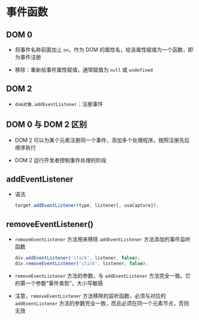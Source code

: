 # 事件函数

## DOM 0

  - 将事件名称前面加上 `on`，作为 DOM 的属性名，给该属性赋值为一个函数，即为事件注册

  - 移除：重新给事件属性赋值，通常赋值为 `null` 或 `undefined`

## DOM 2

  - `dom对象.addEventListener`：注册事件

## DOM 0 与 DOM 2 区别

  - DOM 2 可以为某个元素注册同一个事件，添加多个处理程序。按照注册先后顺序执行

  - DOM 2 运行开发者控制事件处理的阶段

## addEventListener

  - 语法

    ```javascript
    target.addEventListener(type, listener[, useCapture]);
    ```

## removeEventListener()

  - `removeEventListener` 方法用来移除 `addEventListener` 方法添加的事件监听函数

    ```javascript
    div.addEventListener('click', listener, false);
    div.removeEventListener('click', listener, false);
    ```

  - `removeEventListener` 方法的参数，与 `addEventListener` 方法完全一致。它的第一个参数“事件类型”，大小写敏感

  - 注意，`removeEventListener` 方法移除的监听函数，必须与对应的 `addEventListener` 方法的参数完全一致，而且必须在同一个元素节点，否则无效

